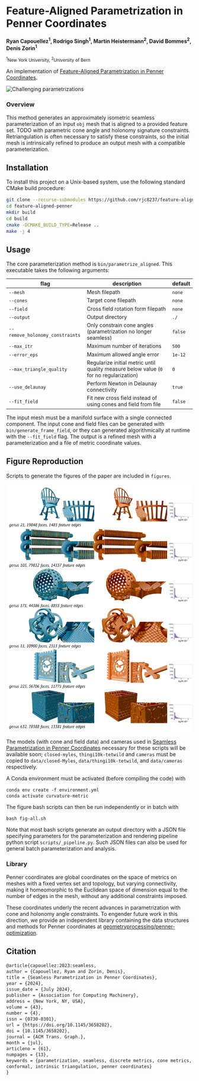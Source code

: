 # Feature-Aligned Parametrization in Penner Coordinates

<strong>Ryan Capouellez<sup>1</sup>, Rodrigo Singh<sup>1</sup>, Martin Heistermann<sup>2</sup>, David Bommes<sup>2</sup>, Denis Zorin<sup>1</sup></strong>

<small><sup>1</sup>New York University, <sup>2</sup>University of Bern</small>

An implementation of [Feature-Aligned Parametrization in Penner Coordinates](https://dl.acm.org/doi/10.1145/3731216).

![Challenging parametrizations](media/teaser.jpg)

### Overview

This method generates an approximately isometric seamless parameterization of an input `obj` mesh that is aligned to a provided feature set. TODO with parametric cone angle and holonomy signature constraints. Retriangulation is often necessary to satisfy these constraints, so the initial mesh is intrinsically refined to produce an output mesh with a compatible parameterization.

## Installation

To install this project on a Unix-based system, use the following standard CMake build procedure:

```bash
git clone --recurse-submodules https://github.com/rjc8237/feature-aligned-penner.git
cd feature-aligned-penner
mkdir build
cd build
cmake -DCMAKE_BUILD_TYPE=Release ..
make -j 4
```

## Usage

The core parameterization method is `bin/parametrize_aligned`. This executable takes the following arguments:

|flag | description| default|
| --- | --- | --- |
|`--mesh` | Mesh filepath| `none`|
|`--cones` | Target cone filepath| `none`|
|`--field` | Cross field rotation form filepath| `none`|
|`--output` | Output directory| `./`|
|`--remove_holonomy_constraints` | Only constrain cone angles (parametrization no longer seamless)| `false`|
|`--max_itr` | Maximum number of iterations| `500`| 
|`--error_eps` | Maximum allowed angle error| `1e-12`|
|`--max_triangle_quality` | Regularize initial metric until quality measure below value (`0` for no regularization) | `0`|
|`--use_delaunay` | Perform Newton in Delaunay connectivity | `true`|
|`--fit_field` | Fit new cross field instead of using cones and field from file| `false`|

The input mesh must be a manifold surface with a single connected component. The input cone and field files can be generated with `bin/generate_frame_field`, or they can generated algorithmically at runtime with the `--fit_field` flag. The output is a refined mesh with a parameterization and a file of metric coordinate values.

## Figure Reproduction

Scripts to generate the figures of the paper are included in `figures`.

![Some example figures](media/examples.jpg)

The models (with cone and field data) and cameras used in [Seamless Parametrization in Penner Coordinates](https://dl.acm.org/doi/10.1145/3658202) necessary for these scripts will be available soon;  `closed-myles`, `thingi10k-tetwild` and `cameras` must be copied to `data/closed-Myles`, `data/thingi10k-tetwild`, and `data/cameras` respectively.

A Conda environment must be activated (before compiling the code) with
```
conda env create -f environment.yml
conda activate curvature-metric
```
The figure bash scripts can then be run independently or in batch with
```
bash fig-all.sh
```

Note that most bash scripts generate an output directory with a JSON file specifying parameters for the parameterization and rendering pipeline python script `scripts/_pipeline.py`. Such JSON files can also be used for general batch parameterization and analysis.

### Library

Penner coordinates are global coordinates on the space of metrics on meshes with a fixed vertex set and topology, but varying connectivity, making it homeomorphic to the Euclidean space of dimension equal to the number of edges in the mesh, without any additional constraints imposed.

These coordinates underly the recent advances in parametrization with cone and holonomy angle constraints. To engender future work in this direction, we provide an independent library containing the data structures and methods for Penner coordinates at [geometryprocessing/penner-optimization](https://github.com/geometryprocessing/penner-optimization).

## Citation

```
@article{capouellez:2023:seamless,
author = {Capouellez, Ryan and Zorin, Denis},
title = {Seamless Parametrization in Penner Coordinates},
year = {2024},
issue_date = {July 2024},
publisher = {Association for Computing Machinery},
address = {New York, NY, USA},
volume = {43},
number = {4},
issn = {0730-0301},
url = {https://doi.org/10.1145/3658202},
doi = {10.1145/3658202},
journal = {ACM Trans. Graph.},
month = {jul},
articleno = {61},
numpages = {13},
keywords = {parametrization, seamless, discrete metrics, cone metrics, conformal, intrinsic triangulation, penner coordinates}
}
```
